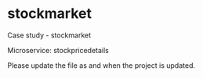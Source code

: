 # stockmarket
Case study - stockmarket

Microservice: stockpricedetails

Please update the file as and when the project is updated.
